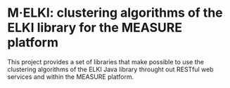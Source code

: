 # M·ELKI: clustering algorithms of the ELKI library for the MEASURE platform

This project provides a set of libraries that make possible to use the clustering algorithms of the ELKI Java library throught out RESTful web services and within the MEASURE platform.

